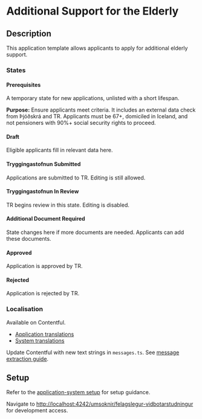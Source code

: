 # Additional Support for the Elderly

## Description

This application template allows applicants to apply for additional elderly support.

### States

#### Prerequisites

A temporary state for new applications, unlisted with a short lifespan.

**Purpose:** Ensure applicants meet criteria. It includes an external data check from Þjóðskrá and TR. Applicants must be 67+, domiciled in Iceland, and not pensioners with 90%+ social security rights to proceed.

#### Draft

Eligible applicants fill in relevant data here.

#### Tryggingastofnun Submitted

Applications are submitted to TR. Editing is still allowed.

#### Tryggingastofnun In Review

TR begins review in this state. Editing is disabled.

#### Additional Document Required

State changes here if more documents are needed. Applicants can add these documents.

#### Approved

Application is approved by TR.

#### Rejected

Application is rejected by TR.

### Localisation

Available on Contentful.

- [Application translations](https://app.contentful.com/spaces/8k0h54kbe6bj/entries/asfte.application)
- [System translations](https://app.contentful.com/spaces/8k0h54kbe6bj/entries/application.system)

Update Contentful with new text strings in `messages.ts`. See [message extraction guide](../../../../localization/README.md#message-extraction).

## Setup

Refer to the [application-system setup](../../../../../apps/application-system/README.md) for setup guidance.

Navigate to [http://localhost:4242/umsoknir/felagslegur-vidbotarstudningur](http://localhost:4242/umsoknir/felagslegur-vidbotarstudningur) for development access.
